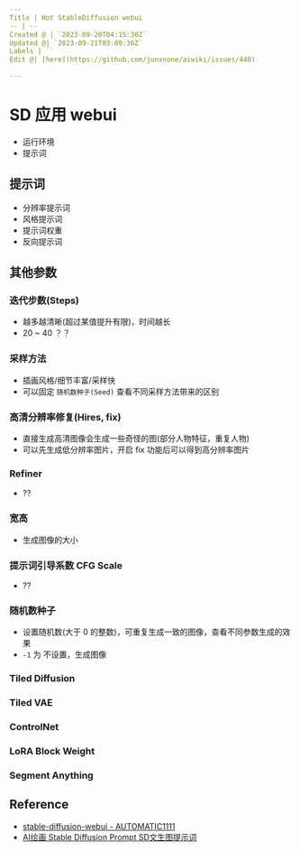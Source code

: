 ```yaml
---
Title | Hot StableDiffusion webui
-- | --
Created @ | `2023-09-20T04:15:30Z`
Updated @| `2023-09-21T03:09:36Z`
Labels | ``
Edit @| [here](https://github.com/junxnone/aiwiki/issues/440)

---
```

# SD 应用 webui
- 运行环境
- 提示词


## 提示词
- 分辨率提示词
- 风格提示词
- 提示词权重
- 反向提示词

## 其他参数
### 迭代步数(Steps)

- 越多越清晰(超过某值提升有限)，时间越长
- 20 ~ 40 ？？


### 采样方法
- 插画风格/细节丰富/采样快
- 可以固定 `随机数种子(Seed)` 查看不同采样方法带来的区别


### 高清分辨率修复(Hires, fix)
- 直接生成高清图像会生成一些奇怪的图(部分人物特征，重复人物)
- 可以先生成低分辨率图片，开启 fix 功能后可以得到高分辨率图片


### Refiner
- ??

### 宽高
- 生成图像的大小

### 提示词引导系数 CFG Scale
- ??


### 随机数种子
- 设置随机数(大于 0 的整数)，可重复生成一致的图像，查看不同参数生成的效果
- `-1` 为 不设置，生成图像


### Tiled Diffusion


### Tiled VAE

### ControlNet

### LoRA Block Weight

### Segment Anything



## Reference
- [stable-diffusion-webui - AUTOMATIC1111](https://github.com/AUTOMATIC1111/stable-diffusion-webui)
- [AI绘画 Stable Diffusion Prompt SD文生图提示词](https://zhuanlan.zhihu.com/p/624926332)
